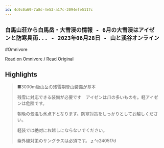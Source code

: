 ```yaml
---
id: 4c0c0a69-7a8d-4e53-a17c-2094efe5117c
---
```


## `白馬山荘から白馬岳・大雪渓の情報 - 6月の大雪渓はアイゼンと防寒具雨... - 2023年06月28日 - 山と溪谷オンライン`
#Omnivore

[Read on Omnivore](https://omnivore.app/me/6-2023-06-28-19007fa534e) / [Read Original](https://www.yamakei-online.com/mt_info/info_detail.php?id=34363)


## Highlights

> ■3000m級山岳の残雪期登山装備が基本
> 
> 残雪に対応できる装備が必要です　アイゼンは爪の多いものを。軽アイゼンは危険です。
> 
> 朝晩の気温も氷点下となります。防寒対策をしっかりとしてお越しください。
> 
> 軽装では絶対にお越しにならないでください。
> 
> 紫外線対策のサングラスは必須です。 [⤴️](https://omnivore.app/me/6-2023-06-28-19007fa534e#c2405f7d-23db-42f3-934a-2986bf4cde49)  ^c2405f7d

